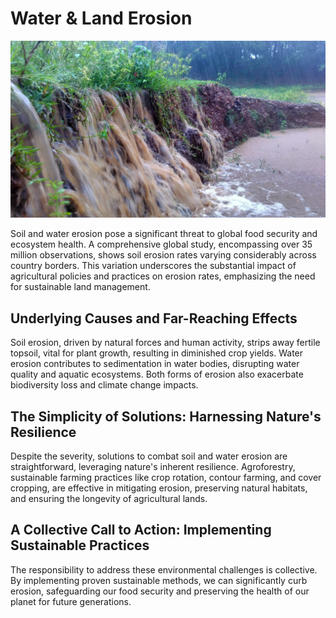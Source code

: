 # Water & Land Erosion

![](img/erosion.png)

Soil and water erosion pose a significant threat to global food security and ecosystem health. A comprehensive global study, encompassing over 35 million observations, shows soil erosion rates varying considerably across country borders. This variation underscores the substantial impact of agricultural policies and practices on erosion rates, emphasizing the need for sustainable land management.

## Underlying Causes and Far-Reaching Effects

Soil erosion, driven by natural forces and human activity, strips away fertile topsoil, vital for plant growth, resulting in diminished crop yields. Water erosion contributes to sedimentation in water bodies, disrupting water quality and aquatic ecosystems. Both forms of erosion also exacerbate biodiversity loss and climate change impacts.

## The Simplicity of Solutions: Harnessing Nature's Resilience

Despite the severity, solutions to combat soil and water erosion are straightforward, leveraging nature's inherent resilience. Agroforestry, sustainable farming practices like crop rotation, contour farming, and cover cropping, are effective in mitigating erosion, preserving natural habitats, and ensuring the longevity of agricultural lands.

## A Collective Call to Action: Implementing Sustainable Practices

The responsibility to address these environmental challenges is collective. By implementing proven sustainable methods, we can significantly curb erosion, safeguarding our food security and preserving the health of our planet for future generations.
